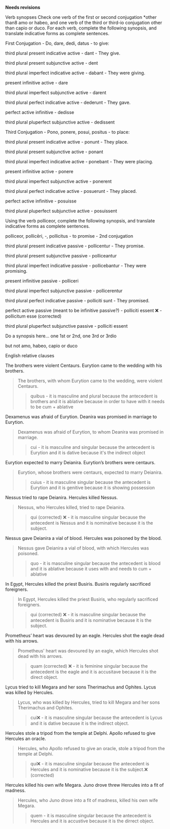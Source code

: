 **Needs revisions**

Verb synopses
Check one verb of the first or second conjugation *other than8 amo or habeo, and one verb of the third or third-io conjugation other than capio or duco. For each verb, complete the following synopsis, and translate indicative forms as complete sentences.

First Conjugation - Do, dare, dedi, datus - to give:

third plural present indicative active - dant - They give. 

third plural present subjunctive active - dent

third plural imperfect indicative active - dabant - They were giving.

present infinitive active - dare

third plural imperfect subjunctive active - darent

third plural perfect indicative active - dederunt - They gave.

perfect active infinitive - dedisse

third plural pluperfect subjunctive active - dedissent



Third Conjugation - Pono, ponere, posui, positus - to place:

third plural present indicative active - ponunt - They place.

third plural present subjunctive active - ponant

third plural imperfect indicative active - ponebant - They were placing.

present infinitive active - ponere 

third plural imperfect subjunctive active - ponerent

third plural perfect indicative active - posuerunt - They placed.

perfect active infinitive - posuisse

third plural pluperfect subjunctive active - posuissent

Using the verb polliceor, complete the following synopsis, and translate indicative forms as complete sentences.

polliceor, pollicēri, -, pollicitus - to promise - 2nd conjugation

third plural present indicative passive - pollicentur - They promise.

third plural present subjunctive passive - polliceantur

third plural imperfect indicative passive - pollicebantur - They were promising.

present infinitive passive - polliceri

third plural imperfect subjunctive passive - pollicerentur

third plural perfect indicative passive - polliciti sunt - They promised.

perfect active passive (meant to be infinitive passive?) - polliciti essent ❌ - pollicitum esse (corrected)

third plural pluperfect subjunctive passive - polliciti essent

Do a synopsis here… one 1st or 2nd, one 3rd or 3rdio 

but not amo, habeo, capio or duco

English relative clauses

The brothers were violent Centaurs. Eurytion came to the wedding with his brothers.
>The brothers, with whom Eurytion came to the wedding, were violent Centaurs.
>>quibus - it is masculine and plural because the antecedent is brothers and it is ablative because in order to have with it needs to be cum + ablative

Dexamenus was afraid of Eurytion. Deanira was promised in marriage to Eurytion.
> Dexamenus was afraid of Eurytion, to whom Deanira was promised in marriage. 
>> cui - it is masculine and singular because the antecedent is Eurytion and it is dative because it's the indirect object

Eurytion expected to marry Deianira. Eurytion’s brothers were centaurs.
> Eurytion, whose brothers were centaurs, expected to marry Deianira. 
>> cuius - it is masculine singular because the antecedent is Eurytion and it is genitive because it is showing possession 

Nessus tried to rape Deianira. Hercules killed Nessus.
> Nessus, who Hercules killed, tried to rape Deianira.
>> qui (corrected) ❌ - it is masculine singular because the antecedent is Nessus and it is nominative because it is the subject. 

Nessus gave Deianira a vial of blood. Hercules was poisoned by the blood.
> Nessus gave Deianira a vial of blood, with which Hercules was poisoned.
>> quo - it is masculine singular because the antecedent is blood and it is ablative because it uses with and needs to cum + ablative

In Egypt, Hercules killed the priest Busiris. Busiris regularly sacrificed foreigners.
> In Egypt, Hercules killed the priest Busiris, who regularly sacrificed foreigners.
>> qui (corrected) ❌ - it is masculine singular because the antecedent is Busiris and it is nominative because it is the subject.

Prometheus’ heart was devoured by an eagle. Hercules shot the eagle dead with his arrows.
> Prometheus' heart was devoured by an eagle, which Hercules shot dead with his arrows.
>> quam (corrected) ❌ - it is feminine singular because the antecedent is the eagle and it is accusitave because it is the direct object. 

Lycus tried to kill Megara and her sons Therimachus and Ophites. Lycus was killed by Hercules.
> Lycus, who was killed by Hercules, tried to kill Megara and her sons Therimachus and Ophites.
>> cui❌ - it is masculine singular because the antecedent is Lycus and it is dative because it is the indirect object.

Hercules stole a tripod from the temple at Delphi. Apollo refused to give Hercules an oracle.
> Hercules, who Apollo refused to give an oracle, stole a tripod from the temple at Delphi.
>> qui❌ - it is masculine singular because the antecedent is Hercules and it is nominative because it is the subject.❌ (corrected)

Hercules killed his own wife Megara. Juno drove threw Hercules into a fit of madness.
> Hercules, who Juno drove into a fit of madness, killed his own wife Megara.
>> quem - it is masculine singular because the antecedent is Hercules and it is accustive because it is the dirrect object.
